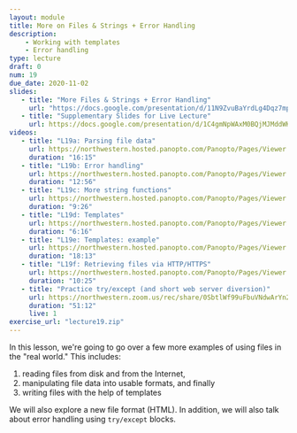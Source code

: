 ```yaml
---
layout: module
title: More on Files & Strings + Error Handling
description:
    - Working with templates
    - Error handling
type: lecture
draft: 0
num: 19
due_date: 2020-11-02
slides: 
   - title: "More Files & Strings + Error Handling"
     url: "https://docs.google.com/presentation/d/11N9ZvuBaYrdLg4Dqz7mpoJmYq4OCS_mOFiEANpgVIss/edit?usp=sharing"
   - title: "Supplementary Slides for Live Lecture"
     url: https://docs.google.com/presentation/d/1C4gmNpWAxM0BQjMJMddWKRXxLb_0dQ6Ykth8dNRzq5k/edit?usp=sharing
videos:
   - title: "L19a: Parsing file data"
     url: https://northwestern.hosted.panopto.com/Panopto/Pages/Viewer.aspx?id=05e566d5-61d2-44dc-8f14-ac66002c0d79
     duration: "16:15"
   - title: "L19b: Error handling"
     url: https://northwestern.hosted.panopto.com/Panopto/Pages/Viewer.aspx?id=d737def1-a5ca-4476-93fd-ac66002c0da3
     duration: "12:56"
   - title: "L19c: More string functions"
     url: https://northwestern.hosted.panopto.com/Panopto/Pages/Viewer.aspx?id=1eb1b2b4-a933-467f-b3d3-ac66002c0d12
     duration: "9:26"
   - title: "L19d: Templates"
     url: https://northwestern.hosted.panopto.com/Panopto/Pages/Viewer.aspx?id=c23c262e-82c1-42f9-8eec-ac66002c0d3e
     duration: "6:16"
   - title: "L19e: Templates: example"
     url: https://northwestern.hosted.panopto.com/Panopto/Pages/Viewer.aspx?id=16208345-2e59-45e1-af84-ac66002c3c04
     duration: "18:13"
   - title: "L19f: Retrieving files via HTTP/HTTPS"
     url: https://northwestern.hosted.panopto.com/Panopto/Pages/Viewer.aspx?id=ef9e3da6-0ba6-4b74-afaf-ac66002c5490
     duration: "10:25"
   - title: "Practice try/except (and short web server diversion)"
     url: https://northwestern.zoom.us/rec/share/0SbtlWf99uFbuVNdwArYn22UB1ERgU6PqsLc9V14NsXIkDY9FFEgEHT-LkqJe5p6.5RIbKHkWBYF9BtFJ?startTime=1604333745000
     duration: "51:12"
     live: 1
exercise_url: "lecture19.zip"
---
```


In this lesson, we're going to go over a few more examples of using files in the "real world." This includes:
1. reading files from disk and from the Internet,
2. manipulating file data into usable formats, and finally
3. writing files with the help of templates

We will also explore a new file format (HTML). In addition, we will also talk about error handling using `try/except` blocks.
